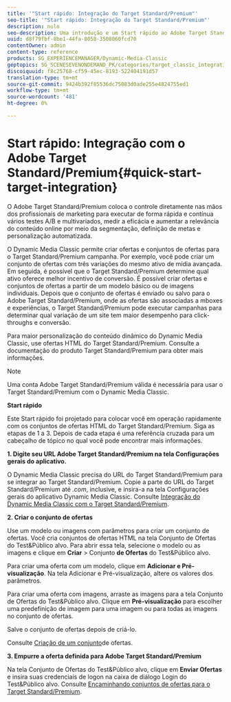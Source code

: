 ```yaml
---
title: '"Start rápido: Integração do Target Standard/Premium"'
seo-title: '"Start rápido: Integração do Target Standard/Premium"'
description: nulo
seo-description: Uma introdução e um Start rápido ao Adobe Target Standard/Premium para ajudá-lo a começar a trabalhar rapidamente com as técnicas de integração do Target Standard/Premium.
uuid: d8f79fbf-8be1-44fa-8058-3508060fcd70
contentOwner: admin
content-type: reference
products: SG_EXPERIENCEMANAGER/Dynamic-Media-Classic
geptopics: SG_SCENESEVENONDEMAND_PK/categories/target_classic_integration
discoiquuid: f8c25768-cf59-45ec-8193-522404191d57
translation-type: tm+mt
source-git-commit: 9424b392f85536dc75083d0ade255e4824755ed1
workflow-type: tm+mt
source-wordcount: '481'
ht-degree: 0%

---
```



# Start rápido: Integração com o Adobe Target Standard/Premium{#quick-start-target-integration}

O Adobe Target Standard/Premium coloca o controle diretamente nas mãos dos profissionais de marketing para executar de forma rápida e contínua vários testes A/B e multivariados, medir a eficácia e aumentar a relevância do conteúdo online por meio da segmentação, definição de metas e personalização automatizada.

O Dynamic Media Classic permite criar ofertas e conjuntos de ofertas para o Target Standard/Premium campanha. Por exemplo, você pode criar um conjunto de ofertas com três variações do mesmo ativo de mídia avançada. Em seguida, é possível que o Target Standard/Premium determine qual ativo oferece melhor incentivo de conversão. É possível criar ofertas e conjuntos de ofertas a partir de um modelo básico ou de imagens individuais. Depois que o conjunto de ofertas é enviado ou salvo para o Adobe Target Standard/Premium, onde as ofertas são associadas a mboxes e experiências, o Target Standard/Premium pode executar campanhas para determinar qual variação de um site tem maior desempenho para click-throughs e conversão.

Para maior personalização do conteúdo dinâmico do Dynamic Media Classic, use ofertas HTML do Target Standard/Premium. Consulte a documentação do produto Target Standard/Premium para obter mais informações.

>[!NOTE]
>
>Uma conta Adobe Target Standard/Premium válida é necessária para usar o Target Standard/Premium com o Dynamic Media Classic.

**Start rápido**

Este Start rápido foi projetado para colocar você em operação rapidamente com os conjuntos de ofertas HTML do Target Standard/Premium. Siga as etapas de 1 a 3. Depois de cada etapa é uma referência cruzada para um cabeçalho de tópico no qual você pode encontrar mais informações.

**1. Digite seu URL Adobe Target Standard/Premium na tela Configurações gerais do aplicativo.**

O Dynamic Media Classic precisa do URL do Target Standard/Premium para se integrar ao Target Standard/Premium. Copie a parte do URL do Target Standard/Premium até *.com*, inclusive, e insira-a na tela Configurações gerais do aplicativo Dynamic Media Classic. Consulte [Integração do Dynamic Media Classic com o Target Standard/Premium](integrating-dmc-with-target.md#integrating-dmc-with-target).

**2. Criar o conjunto de ofertas**

Use um modelo ou imagens com parâmetros para criar um conjunto de ofertas. Você cria conjuntos de ofertas HTML na tela Conjunto de Ofertas do Test&amp;Público alvo. Para abrir essa tela, selecione o modelo ou as imagens e clique em **Criar** > Conjunto **de Ofertas** do Test&amp;Público alvo.

Para criar uma oferta com um modelo, clique em **Adicionar e Pré-visualização**. Na tela Adicionar e Pré-visualização, altere os valores dos parâmetros.

Para criar uma oferta com imagens, arraste as imagens para a tela Conjunto de Ofertas do Test&amp;Público alvo. Clique em **Pré-visualização** para escolher uma predefinição de imagem para uma imagem ou para todas as imagens no conjunto de ofertas.

Salve o conjunto de ofertas depois de criá-lo.

Consulte [Criação de um conjunto](creating-offer-set.md#creating_an_offer_set)de ofertas.

**3. Empurre a oferta definida para Adobe Target Standard/Premium**

Na tela Conjunto de Ofertas do Test&amp;Público alvo, clique em **Enviar Ofertas** e insira suas credenciais de logon na caixa de diálogo Login do Test&amp;Público alvo. Consulte [Encaminhando conjuntos de ofertas para o Target Standard/Premium](pushing-offer-sets-target.md#pushing_offer_sets_to_target).

